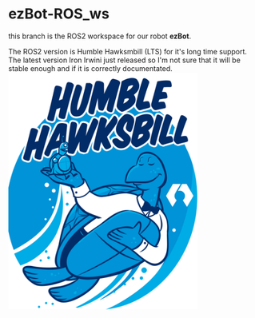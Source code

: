 # ezBot-ROS_ws

this branch is the ROS2 workspace for our robot **ezBot**.

The ROS2 version is Humble Hawksmbill (LTS) for it's long time support. 
The latest version Iron Irwini just released so I'm not sure that it will be stable enough and if it is correctly documentated.
<img src="/.github/Images/HumbleHawksbill_TransparentBG-NoROS.png" width="75%" alt="Humble Hawksbill" class="center">
